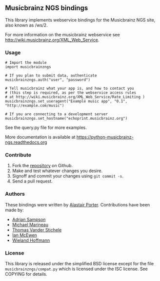 ## Musicbrainz NGS bindings

This library implements webservice bindings for the Musicbrainz NGS site, also known as /ws/2.

For more information on the musicbrainz webservice see <http://wiki.musicbrainz.org/XML_Web_Service>.

### Usage

    # Import the module
    import musicbrainzngs

    # If you plan to submit data, authenticate
    musicbrainzngs.auth("user", "password")

    # Tell musicbrainz what your app is, and how to contact you
    # (this step is required, as per the webservice access rules
    # at http://wiki.musicbrainz.org/XML_Web_Service/Rate_Limiting )
    musicbrainzngs.set_useragent("Example music app", "0.1", "http://example.com/music")

    # If you are connecting to a development server
    musicbrainzngs.set_hostname("echoprint.musicbrainz.org")

See the query.py file for more examples.

More documentation is available at https://python-musicbrainz-ngs.readthedocs.org

### Contribute

1. Fork the [repository](https://github.com/alastair/python-musicbrainz-ngs) on Github.
2. Make and test whatever changes you desire.
3. Signoff and commit your changes using `git commit -s`.
4. Send a pull request.

### Authors

These bindings were written by [Alastair Porter](http://github.com/alastair). Contributions
have been made by:

* [Adrian Sampson](https://github.com/sampsyo)
* [Michael Marineau](https://github.com/marineam)
* [Thomas Vander Stichele](https://github.com/thomasvs)
* [Ian McEwen](https://github.com/ianmcorvidae)
* [Wieland Hoffmann](https://github.com/mineo)

### License

This library is released under the simplified BSD license except for the file
`musicbrainzngs/compat.py` which is licensed under the ISC license.
See COPYING for details.
